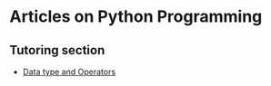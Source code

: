 # Articles on Python Programming

## Tutoring section
* [Data type and Operators](./Data%20Types%20and%20Operators.md)
